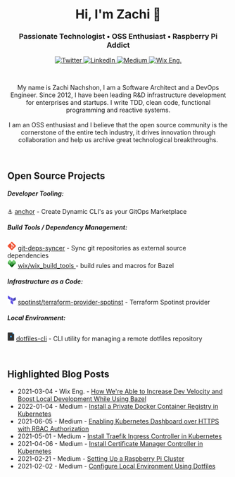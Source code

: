<h1 align="center">Hi, I'm Zachi 👋</h1>
<h3 align="center">Passionate Technologist • OSS Enthusiast • Raspberry Pi Addict</h3>

<p align="center">
  <a href="https://twitter.com/zachinachshon/">
    <img alt="Twitter" src="https://img.shields.io/badge/-Twitter-1da1f2?logo=twitter&logoColor=white&style=flat-square" />
  </a>
    <a href="https://www.linkedin.com/in/zachi-nachshon-b4414718">
    <img alt="LinkedIn" src="https://img.shields.io/badge/-LinkedIn-0E4FB5?logo=linkedin&logoColor=white&style=flat-square" />
  <a href="https://zachi-nachshon.medium.com/">
    <img alt="Medium" src="https://img.shields.io/badge/-Medium%20%20Blog-000000?logo=medium&logoColor=white&style=flat-square" />
  </a>
  <a href="https://www.wix.engineering/">
    <img alt="Wix Eng." src="https://img.shields.io/badge/Tech%20%20Lead%20%20@-Wix-blueviolet?style=flat-square" />
  </a>
</p>
<br>

<p align="center">
My name is Zachi Nachshon, I am a Software Architect and a DevOps Engineer.
Since 2012, I have been leading R&amp;D infrastructure development for enterprises and startups. I write TDD, clean code, functional programming and reactive systems.
  <br><br>
I am an OSS enthusiast and I believe that the open source community is the cornerstone of the entire tech industry, it drives innovation through collaboration and help us archive great technological breakthroughs.
</p>
<br>

<h2 id="oss-projects">Open Source Projects</h2>

<h5 id="dev-tooling">Developer Tooling:</h5>

:anchor: [anchor](https://github.com/ZachiNachshon/anchor) - Create Dynamic CLI's as your GitOps Marketplace

<h5 id="build-tools-deps-mgmt">Build Tools / Dependency Management:</h5>

<img src="assets/git.svg" height="20px"> [git-deps-syncer](https://github.com/ZachiNachshon/git-deps-syncer) - Sync git repositories as external source dependencies<br>
<img src="assets/bazel.svg" height="20px"> [wix/wix_build_tools ](https://github.com/wix-playground/wix_build_tools) - build rules and macros for Bazel

<h5 id="iaac">Infrastructure as a Code:</h5>

<img src="assets/terraform.svg" height="20px"> [spotinst/terraform-provider-spotinst](https://github.com/spotinst/terraform-provider-spotinst) - Terraform Spotinst provider

<h5 id="local-dev">Local Environment:</h5>

<img src="assets/dotfiles.png" height="20px"> [dotfiles-cli](https://github.com/ZachiNachshon/dotfiles-cli) - CLI utility for managing a remote dotfiles repository 

<br>

<h2 id="blog-posts">Highlighted Blog Posts</h2>

* 2021-03-04 - Wix Eng. - [How We're Able to Increase Dev Velocity and Boost Local Development While Using Bazel](https://www.wix.engineering/post/how-we-re-able-to-increase-dev-velocity-and-boost-local-development-while-using-bazel-part-1)
* 2022-01-04 - Medium - [Install a Private Docker Container Registry in Kubernetes](https://faun.pub/install-a-private-docker-container-registry-in-kubernetes-7fb25820fc61)
* 2021-06-05 - Medium - [Enabling Kubernetes Dashboard over HTTPS with RBAC Authorization](https://faun.pub/enabling-kubernetes-dashboard-over-https-with-rbac-authentication-bc38206bdd33)
* 2021-05-01 - Medium - [Install Traefik Ingress Controller in Kubernetes](https://faun.pub/install-traefik-ingress-controller-in-kubernetes-d45ecf592da2)
* 2021-04-06 - Medium - [Install Certificate Manager Controller in Kubernetes](https://faun.pub/install-certificate-manager-controller-in-kubernetes-ba435aedf2e8)
* 2021-02-21 - Medium - [Setting Up a Raspberry Pi Cluster](https://levelup.gitconnected.com/setting-up-a-raspberry-pi-cluster-b0fda1ee44ba)
* 2021-02-02 - Medium - [Configure Local Environment Using Dotfiles](https://medium.com/wix-engineering/configure-local-environment-using-dotfiles-32cd327fb285)

